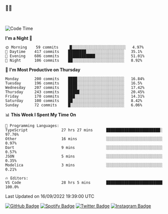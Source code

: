 ### 🤙🍺

<!-- <a href="https://github-readme-stats.vercel.app/api?username=hzak2xx&count_private=true&show_icons=true&theme=dracula">
  <img align="center" src="https://github-readme-stats.vercel.app/api?username=hzak2xx&count_private=true&show_icons=true&theme=dracula" />
</a>
</br> -->
</br>

<!--START_SECTION:waka-->
![Code Time](http://img.shields.io/badge/Code%20Time-1%2C850%20hrs%2044%20mins-blue)

**I'm a Night 🦉** 

```text
🌞 Morning    59 commits     █░░░░░░░░░░░░░░░░░░░░░░░░   4.97% 
🌆 Daytime    417 commits    ████████░░░░░░░░░░░░░░░░░   35.1% 
🌃 Evening    606 commits    ████████████░░░░░░░░░░░░░   51.01% 
🌙 Night      106 commits    ██░░░░░░░░░░░░░░░░░░░░░░░   8.92%

```
📅 **I'm Most Productive on Thursday** 

```text
Monday       200 commits    ████░░░░░░░░░░░░░░░░░░░░░   16.84% 
Tuesday      196 commits    ████░░░░░░░░░░░░░░░░░░░░░   16.5% 
Wednesday    207 commits    ████░░░░░░░░░░░░░░░░░░░░░   17.42% 
Thursday     243 commits    █████░░░░░░░░░░░░░░░░░░░░   20.45% 
Friday       170 commits    ███░░░░░░░░░░░░░░░░░░░░░░   14.31% 
Saturday     100 commits    ██░░░░░░░░░░░░░░░░░░░░░░░   8.42% 
Sunday       72 commits     █░░░░░░░░░░░░░░░░░░░░░░░░   6.06%

```


📊 **This Week I Spent My Time On** 

```text
💬 Programming Languages: 
TypeScript               27 hrs 27 mins      ████████████████████████░   97.76% 
Other                    16 mins             ░░░░░░░░░░░░░░░░░░░░░░░░░   0.97% 
Dart                     9 mins              ░░░░░░░░░░░░░░░░░░░░░░░░░   0.57% 
JSON                     5 mins              ░░░░░░░░░░░░░░░░░░░░░░░░░   0.35% 
Modelica                 3 mins              ░░░░░░░░░░░░░░░░░░░░░░░░░   0.21%

🔥 Editors: 
VS Code                  28 hrs 5 mins       █████████████████████████   100.0%

```


 Last Updated on 16/09/2022 19:39:00 UTC
<!--END_SECTION:waka-->

[![GitHub Badge](https://img.shields.io/badge/GitHub-100000?style=for-the-badge&logo=github&logoColor=white)](https://github.com/hzak2xx)
[![Spotify Badge](https://img.shields.io/badge/Spotify-1ED760?&style=for-the-badge&logo=spotify&logoColor=white)](https://open.spotify.com/user/uf90s6sbbh75a1mt44clkhkvf)
[![Twitter Badge](https://img.shields.io/badge/Twitter-1DA1F2?style=for-the-badge&logo=twitter&logoColor=white)](https://twitter.com/hzak2xx)
[![Instagram Badge](https://img.shields.io/badge/Instagram-E4405F?style=for-the-badge&logo=instagram&logoColor=white)](https://www.instagram.com/hzak2xx/)
